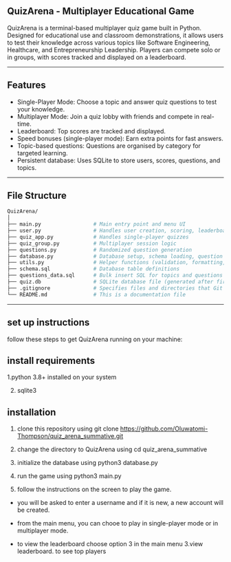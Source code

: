 ## QuizArena - Multiplayer Educational Game

QuizArena is a terminal-based multiplayer quiz game built in Python. Designed for educational use and classroom demonstrations, it allows users to test their knowledge across various topics like Software Engineering, Healthcare, and Entrepreneurship Leadership. Players can compete solo or in groups, with scores tracked and displayed on a leaderboard.

---
## Features 

- Single-Player Mode: Choose a topic and answer quiz questions to test your knowledge.
- Multiplayer Mode: Join a quiz lobby with friends and compete in real-time.
- Leaderboard: Top scores are tracked and displayed. 
- Speed bonuses (single-player mode): Earn extra points for fast answers.
- Topic-based questions: Questions are organised by category for targeted learning.
- Persistent database: Uses SQLite to store users, scores, questions, and topics.

---
## File Structure 

```bash
QuizArena/
│
├── main.py                 # Main entry point and menu UI
├── user.py                 # Handles user creation, scoring, leaderboard
├── quiz_app.py             # Handles single-player quizzes
├── quiz_group.py           # Multiplayer session logic
├── questions.py            # Randomized question generation
├── database.py             # Database setup, schema loading, question loading
├── utils.py                # Helper functions (validation, formatting, etc.)
├── schema.sql              # Database table definitions
├── questions_data.sql      # Bulk insert SQL for topics and questions
├── quiz.db                 # SQLite database file (generated after first run)
├── .gitignore              # Specifies files and directories that Git should ignore
└── README.md               # This is a documentation file
```


---
## set up instructions 
follow these steps to get QuizArena running on your machine:


## install requirements 
1.python 3.8+ installed on your system
 
2. sqlite3

## installation
1. clone this repository  using  git clone https://github.com/Oluwatomi-Thompson/quiz_arena_summative.git

2. change the directory to QuizArena using cd quiz_arena_summative

3. initialize the database using python3 database.py

4. run the game using python3 main.py

5. follow the instructions on the screen to play the game.
  - you will be asked to enter a username and if it is new, a new account will be created.
  - from the main menu, you can chooe to play in single-player mode or in multiplayer mode.

  - to view the leaderboard choose option 3 in the main menu  3.view leaderboard. to see top players



